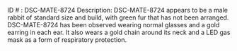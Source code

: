 ID # : DSC-MATE-8724
Description: DSC-MATE-8724 appears to be a male rabbit of standard size and build, with green fur that has not been arranged. DSC-MATE-8724 has been observed wearing normal glasses and a gold earring in each ear. It also wears a gold chain around its neck and a LED gas mask as a form of respiratory protection.